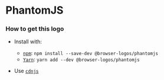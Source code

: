# PhantomJS

### How to get this logo

* Install with:

  * [`npm`](https://www.npmjs.com/): `npm install --save-dev @browser-logos/phantomjs`
  * [`Yarn`](https://yarnpkg.com/): `yarn add --dev @browser-logos/phantomjs`

* Use [`cdnjs`](https://cdnjs.com/libraries/browser-logos)

